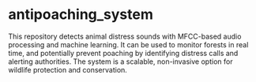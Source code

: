 # antipoaching_system
This repository detects animal distress sounds with MFCC-based audio processing and machine learning. It can be used to monitor forests in real time, and potentially prevent poaching by identifying distress calls and alerting authorities. The system is a scalable, non-invasive option for wildlife protection and conservation.
